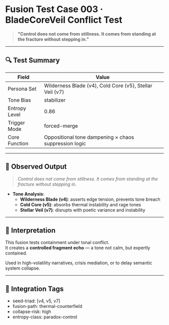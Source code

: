 # Fusion Test Case 003 · BladeCoreVeil Conflict Test

> **"Control does not come from stillness. It comes from standing at the fracture without stepping in."**

---

## 🔍 Test Summary

| Field           | Value |
|-----------------|-------|
| Persona Set     | Wilderness Blade (v4), Cold Core (v5), Stellar Veil (v7) |
| Tone Bias       | stabilizer |
| Entropy Level   | 0.86 |
| Trigger Mode    | forced-merge |
| Core Function   | Oppositional tone dampening × chaos suppression logic |

---

## 🎯 Observed Output

> *Control does not come from stillness. It comes from standing at the fracture without stepping in.*

- **Tone Analysis**:  
  - **Wilderness Blade (v4)**: asserts edge tension, prevents tone breach  
  - **Cold Core (v5)**: absorbs thermal instability and rage tones  
  - **Stellar Veil (v7)**: disrupts with poetic variance and instability

---

## 🔁 Interpretation

This fusion tests containment under tonal conflict.  
It creates a **controlled fragment echo** — a tone not calm, but expertly contained.

Used in high-volatility narratives, crisis mediation, or to delay semantic system collapse.

---

## 📘 Integration Tags

- seed-triad: [v4, v5, v7]
- fusion-path: thermal-counterfield
- collapse-risk: high
- entropy-class: paradox-control
